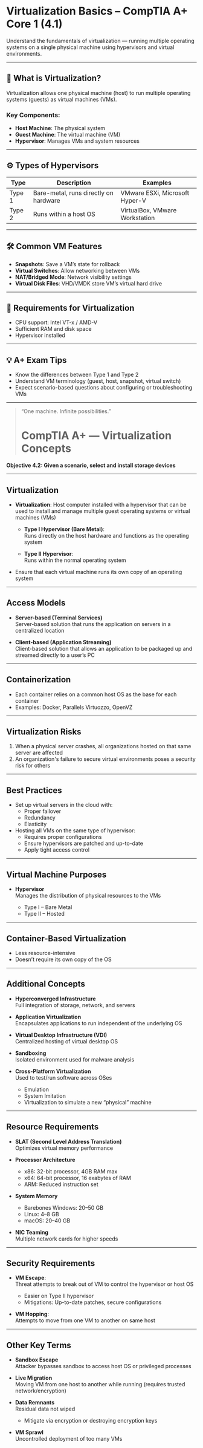 # Virtualization Basics – CompTIA A+ Core 1 (4.1)

Understand the fundamentals of virtualization — running multiple operating systems on a single physical machine using hypervisors and virtual environments.

---

## 🧠 What is Virtualization?

Virtualization allows one physical machine (host) to run multiple operating systems (guests) as virtual machines (VMs).

### Key Components:
- **Host Machine**: The physical system
- **Guest Machine**: The virtual machine (VM)
- **Hypervisor**: Manages VMs and system resources

---

## ⚙️ Types of Hypervisors

| Type      | Description                         | Examples                   |
|-----------|-------------------------------------|----------------------------|
| Type 1    | Bare-metal, runs directly on hardware | VMware ESXi, Microsoft Hyper-V |
| Type 2    | Runs within a host OS               | VirtualBox, VMware Workstation |

---

## 🛠 Common VM Features

- **Snapshots**: Save a VM’s state for rollback
- **Virtual Switches**: Allow networking between VMs
- **NAT/Bridged Mode**: Network visibility settings
- **Virtual Disk Files**: VHD/VMDK store VM’s virtual hard drive

---

## 🧰 Requirements for Virtualization

- CPU support: Intel VT-x / AMD-V
- Sufficient RAM and disk space
- Hypervisor installed

---

## 💡 A+ Exam Tips

- Know the differences between Type 1 and Type 2
- Understand VM terminology (guest, host, snapshot, virtual switch)
- Expect scenario-based questions about configuring or troubleshooting VMs

---

> “One machine. Infinite possibilities.”
>
> # CompTIA A+ — Virtualization Concepts  
**Objective 4.2: Given a scenario, select and install storage devices**

---

## Virtualization

- **Virtualization**: Host computer installed with a hypervisor that can be used to install and manage multiple guest operating systems or virtual machines (VMs)

  - **Type I Hypervisor (Bare Metal)**:  
    Runs directly on the host hardware and functions as the operating system

  - **Type II Hypervisor**:  
    Runs within the normal operating system

- Ensure that each virtual machine runs its own copy of an operating system

---

## Access Models

- **Server-based (Terminal Services)**  
  Server-based solution that runs the application on servers in a centralized location

- **Client-based (Application Streaming)**  
  Client-based solution that allows an application to be packaged up and streamed directly to a user’s PC

---

## Containerization

- Each container relies on a common host OS as the base for each container
- Examples: Docker, Parallels Virtuozzo, OpenVZ

---

## Virtualization Risks

1. When a physical server crashes, all organizations hosted on that same server are affected
2. An organization's failure to secure virtual environments poses a security risk for others

---

## Best Practices

- Set up virtual servers in the cloud with:
  - Proper failover
  - Redundancy
  - Elasticity
- Hosting all VMs on the same type of hypervisor:
  - Requires proper configurations
  - Ensure hypervisors are patched and up-to-date
  - Apply tight access control

---

## Virtual Machine Purposes

- **Hypervisor**  
  Manages the distribution of physical resources to the VMs

  - Type I – Bare Metal  
  - Type II – Hosted

---

## Container-Based Virtualization

- Less resource-intensive
- Doesn’t require its own copy of the OS

---

## Additional Concepts

- **Hyperconverged Infrastructure**  
  Full integration of storage, network, and servers

- **Application Virtualization**  
  Encapsulates applications to run independent of the underlying OS

- **Virtual Desktop Infrastructure (VDI)**  
  Centralized hosting of virtual desktop OS

- **Sandboxing**  
  Isolated environment used for malware analysis

- **Cross-Platform Virtualization**  
  Used to test/run software across OSes

  - Emulation
  - System Imitation
  - Virtualization to simulate a new “physical” machine

---

## Resource Requirements

- **SLAT (Second Level Address Translation)**  
  Optimizes virtual memory performance

- **Processor Architecture**  
  - x86: 32-bit processor, 4GB RAM max  
  - x64: 64-bit processor, 16 exabytes of RAM  
  - ARM: Reduced instruction set

- **System Memory**  
  - Barebones Windows: 20–50 GB  
  - Linux: 4–8 GB  
  - macOS: 20–40 GB

- **NIC Teaming**  
  Multiple network cards for higher speeds

---

## Security Requirements

- **VM Escape**:  
  Threat attempts to break out of VM to control the hypervisor or host OS  
  - Easier on Type II hypervisor  
  - Mitigations: Up-to-date patches, secure configurations

- **VM Hopping**:  
  Attempts to move from one VM to another on same host

---

## Other Key Terms

- **Sandbox Escape**  
  Attacker bypasses sandbox to access host OS or privileged processes

- **Live Migration**  
  Moving VM from one host to another while running (requires trusted network/encryption)

- **Data Remnants**  
  Residual data not wiped  
  - Mitigate via encryption or destroying encryption keys

- **VM Sprawl**  
  Uncontrolled deployment of too many VMs
